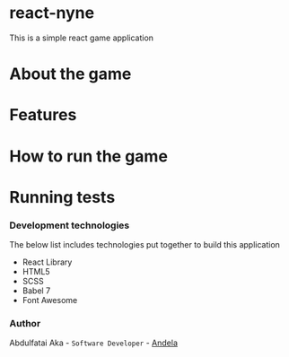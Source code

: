 # react-nyne
This is a simple react game application

# About the game

# Features

# How to run the game

# Running tests

### Development technologies

The below list includes technologies put together to build this application
- React Library
- HTML5
- SCSS 
- Babel 7
- Font Awesome

### Author

Abdulfatai Aka - `Software Developer` - [Andela](https://andela.com)
